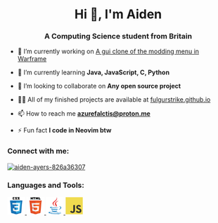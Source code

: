 <h1 align="center">Hi 👋, I'm Aiden</h1>
<h3 align="center">A Computing Science student from Britain</h3>

- 🔭 I’m currently working on [A gui clone of the modding menu in Warframe](https://github.com/FulgurStrike/WarframeModdingMenu)

- 🌱 I’m currently learning **Java, JavaScript, C, Python**

- 👯 I’m looking to collaborate on **Any open source project**

- 👨‍💻 All of my finished projects are available at [fulgurstrike.github.io](https://fulgurstrike.github.io/)

- 📫 How to reach me **azurefalctis@proton.me**

- ⚡ Fun fact **I code in Neovim btw**

<h3 align="left">Connect with me:</h3>
<p align="left">
<a href="https://linkedin.com/in/aiden-ayers-826a36307" target="blank"><img align="center" src="https://raw.githubusercontent.com/rahuldkjain/github-profile-readme-generator/master/src/images/icons/Social/linked-in-alt.svg" alt="aiden-ayers-826a36307" height="30" width="40" /></a>
</p>

<h3 align="left">Languages and Tools:</h3>
<p align="left"> <a href="https://www.w3schools.com/css/" target="_blank" rel="noreferrer"> <img src="https://raw.githubusercontent.com/devicons/devicon/master/icons/css3/css3-original-wordmark.svg" alt="css3" width="40" height="40"/> </a> <a href="https://www.w3.org/html/" target="_blank" rel="noreferrer"> <img src="https://raw.githubusercontent.com/devicons/devicon/master/icons/html5/html5-original-wordmark.svg" alt="html5" width="40" height="40"/> </a> <a href="https://www.java.com" target="_blank" rel="noreferrer"> <img src="https://raw.githubusercontent.com/devicons/devicon/master/icons/java/java-original.svg" alt="java" width="40" height="40"/> </a> <a href="https://developer.mozilla.org/en-US/docs/Web/JavaScript" target="_blank" rel="noreferrer"> <img src="https://raw.githubusercontent.com/devicons/devicon/master/icons/javascript/javascript-original.svg" alt="javascript" width="40" height="40"/> </a> </p>

